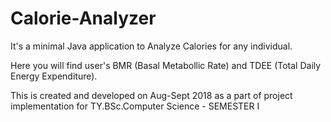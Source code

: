 # Calorie-Analyzer
It's a minimal Java application to Analyze Calories for any individual.

Here you will find user's BMR (Basal Metabollic Rate) and TDEE (Total Daily Energy Expenditure).

This is created and developed on Aug-Sept 2018 as a part of project implementation for TY.BSc.Computer Science - SEMESTER I
